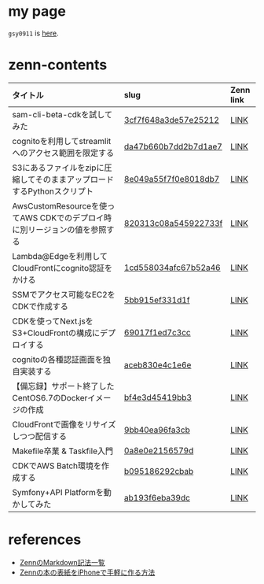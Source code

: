 # my page

`gsy0911` is [here](https://zenn.dev/gsy0911).

# zenn-contents

| タイトル                                              | slug                                                       | Zenn link                                                      |
|:--------------------------------------------------|:-----------------------------------------------------------|:---------------------------------------------------------------|
| sam-cli-beta-cdkを試してみた                            | [3cf7f648a3de57e25212](./articles/3cf7f648a3de57e25212.md) | [LINK](https://zenn.dev/gsy0911/articles/3cf7f648a3de57e25212) |
| cognitoを利用してstreamlitへのアクセス範囲を限定する                | [da47b660b7dd2b7d1ae7](./articles/da47b660b7dd2b7d1ae7.md) | [LINK](https://zenn.dev/gsy0911/articles/da47b660b7dd2b7d1ae7) |
| S3にあるファイルをzipに圧縮してそのままアップロードするPythonスクリプト         | [8e049a55f7f0e8018db7](./articles/8e049a55f7f0e8018db7.md) | [LINK](https://zenn.dev/gsy0911/articles/8e049a55f7f0e8018db7) |
| AwsCustomResourceを使ってAWS CDKでのデプロイ時に別リージョンの値を参照する | [820313c08a545922733f](./articles/820313c08a545922733f.md) | [LINK](https://zenn.dev/gsy0911/articles/820313c08a545922733f) |
| Lambda@Edgeを利用してCloudFrontにcognito認証をかける          | [1cd558034afc67b52a46](./articles/1cd558034afc67b52a46.md) | [LINK](https://zenn.dev/gsy0911/articles/1cd558034afc67b52a46) |
| SSMでアクセス可能なEC2をCDKで作成する                           | [5bb915ef331d1f](./articles/5bb915ef331d1f.md)             | [LINK](https://zenn.dev/gsy0911/articles/5bb915ef331d1f)       |
| CDKを使ってNext.jsをS3+CloudFrontの構成にデプロイする            | [69017f1ed7c3cc](./articles/69017f1ed7c3cc.md)             | [LINK](https://zenn.dev/gsy0911/articles/69017f1ed7c3cc)       |
| cognitoの各種認証画面を独自実装する                             | [aceb830e4c1e6e](./articles/aceb830e4c1e6e.md)             | [LINK](https://zenn.dev/gsy0911/articles/aceb830e4c1e6e)       |
| 【備忘録】サポート終了したCentOS6.7のDockerイメージの作成              | [bf4e3d45419bb3](./articles/bf4e3d45419bb3.md)             | [LINK](https://zenn.dev/gsy0911/articles/bf4e3d45419bb3)       |
| CloudFrontで画像をリサイズしつつ配信する                         | [9bb40ea96fa3cb](./articles/9bb40ea96fa3cb.md)             | [LINK](https://zenn.dev/gsy0911/articles/9bb40ea96fa3cb)       |
| Makefile卒業 & Taskfile入門                           | [0a8e0e2156579d](./articles/0a8e0e2156579d.md)             | [LINK](https://zenn.dev/gsy0911/articles/0a8e0e2156579d)       |
| CDKでAWS Batch環境を作成する                              | [b095186292cbab](./articles/b095186292cbab.md)             | [LINK](https://zenn.dev/gsy0911/articles/b095186292cbab)       |
| Symfony+API Platformを動かしてみた                       | [ab193f6eba39dc](./articles/ab193f6eba39dc.md)             | [LINK](https://zenn.dev/gsy0911/articles/ab193f6eba39dc)       |


# references

- [ZennのMarkdown記法一覧](https://zenn.dev/zenn/articles/markdown-guide)
- [Zennの本の表紙をiPhoneで手軽に作る方法](https://zenn.dev/karaage0703/articles/a8dd96401f8f70)
